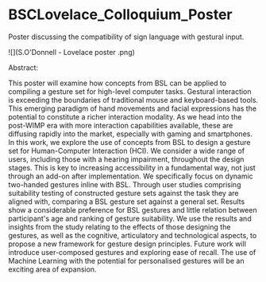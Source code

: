 # BSCLovelace_Colloquium_Poster
Poster discussing the compatibility of sign language with gestural input.

![](S.O'Donnell - Lovelace poster .png)

Abstract:

This poster will examine how concepts from BSL can be applied to compiling a gesture set for high-level computer tasks. Gestural interaction is exceeding the boundaries of traditional mouse and keyboard-based tools. This emerging paradigm of hand movements and facial expressions has the potential to constitute a richer interaction modality. As we head into the post-WIMP era with more interaction capabilities available, these are diffusing rapidly into the market, especially with gaming and smartphones. In this work, we explore the use of concepts from BSL to design a gesture set for Human-Computer Interaction (HCI). We consider a wide range of users, including those with a hearing impairment, throughout the design stages. This is key to increasing accessibility in a fundamental way, not just through an add-on after implementation. We specifically focus on dynamic two-handed gestures inline with BSL. Through user studies comprising suitability testing of constructed gesture sets against the task they are aligned with, comparing a BSL gesture set against a general set. Results show a considerable preference for BSL gestures and little relation between participant's age and ranking of gesture suitability. We use the results and insights from the study relating to the effects of those designing the gestures, as well as the cognitive, articulatory and technological aspects, to propose a new framework for gesture design principles. Future work will introduce user-composed gestures and exploring ease of recall. The use of Machine Learning with the potential for personalised gestures will be an exciting area of expansion.
